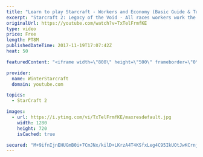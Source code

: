 ```yaml
---
title: "Learn to play Starcraft - Workers and Economy (Basic Guide & Tutorial)"
excerpt: "Starcraft 2: Legacy of the Void - All races workers work the same (mule notwithstanding!)  Wiki on mining: http://wiki.teamliquid.net/starcraft2/Mining_Minerals"
originalUrl: https://youtube.com/watch?v=TxTelFrmfKE
type: video
price: Free
length: PT8M
publishedDateTime: 2017-11-19T17:07:42Z
heat: 50

featuredContent: "<iframe width=\"800\" height=\"500\" frameborder=\"0\" src=\"https://www.youtube.com/embed/TxTelFrmfKE\" allow=\"accelerometer; autoplay; encrypted-media; gyroscope; picture-in-picture\" allowfullscreen></iframe>"

provider:
  name: WinterStarcraft
  domain: youtube.com

topics:
  - StarCraft 2

images:
  - url: https://i.ytimg.com/vi/TxTelFrmfKE/maxresdefault.jpg
    width: 1280
    height: 720
    isCached: true

secured: "M+9ifnIjnEHUGmB0i+7CmJNx/kilD+LKrzA4T4KSfxLeg4C95IkUOtJwKCrnjU+wGL7Gf7U6okoaG39oKAS9FlNKnnLF4FAuMgLPKxhGz4lUMNui7PgsIixQEh65xax+H66RiEVMSISq8syTrDbULjsaYvtDL2ouPpGdkj2/8AmJGoxG8kh1xcrSvM4IMzJR804Dcjd8h7Q0L4z6MNgzZShNr9MTTQQxzbMmdnyS7woLtc3S6SK3aFSx3cScDKFQmEQtd0PxsMwBSEREVX1tbGbZl4a2L5PaVbnJoTtxBuYFjOB4FPSlkmSNoeKPd3KyUERi1vKUS8fVL+I9mqGbFAks2d9qpXSPpvgoF78MnRS+UYa9+p5E7nIMhcMH8SGzSxzJgsyAPCnVleO0/aLwcVIrwvaUu5lWpeIf/jlAkD8=;boSJJmFQ0MdiAM80XzTahw=="
---
```


